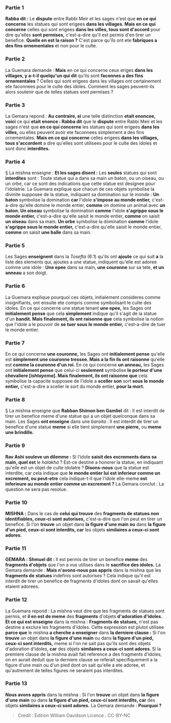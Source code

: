 
### Partie 1
<b>Rabba dit :</b> Le <b>dispute</b> entre Rabbi Meir et les sages n'est que <b>en ce qui concerne</b> les statues qui sont erigees <b>dans les villages. Mais en ce qui concerne</b> celles qui sont erigees <b>dans les villes, tous sont d'accord</b> pour dire qu'elles <b>sont permises,</b> c'est-a-dire qu'il est permis d'en tirer un benefice. <b>Quelle en est la raison ?</b> C'est parce qu'ils ont ete <b>fabriques a des fins ornementales</b> et non pour le culte.

### Partie 2
La Guemara demande : <b>Mais</b> en ce qui concerne ceux eriges <b>dans les villages, y a-t-il quelqu'un qui dit</b> qu'ils sont <b>faconnes a des fins ornementales</b> ? Celles qui sont erigees dans les villages ont certainement ete faconnees pour le culte des idoles. Comment les sages peuvent-ils alors soutenir que de telles statues sont permises ?

### Partie 3
La Gemara repond : <b>Au contraire, si</b> une telle distinction <b>etait enoncee, voici</b> ce qui <b>etait enonce : Rabba dit</b> que le <b>dispute</b> entre Rabbi Meir et les sages n'est que <b>en ce qui concerne</b> les statues qui sont erigees <b>dans les villes,</b> ou elles peuvent avoir ete faconnees simplement a des fins ornementales. <b>Mais en ce qui concerne</b> celles erigees <b>dans les villages, tous s'accordent</b> a dire qu'elles sont utilisees pour le culte des idoles et sont donc <b>interdites.</b>

### Partie 4
§ La mishna enseigne : <b>Et les sages disent :</b> Les <b>seules</b> statues qui sont <b>interdites</b> sont : Toute statue qui a dans sa main un baton, ou un oiseau, ou un orbe, car ce sont des indications que cette statue est designee pour l'idolatrie. La Guemara explique que chacun de ces objets symbolise la divinite supposee de la statue, indiquant sa domination sur le monde : <b>Un baton</b> symbolise la domination <b>car</b> l'idole <b>s'impose au monde entier,</b> c'est-a-dire qu'elle domine le monde entier, <b>comme</b> on domine un animal avec <b>un baton. Un oiseau</b> symbolise la domination <b>comme</b> l'idole <b>s'agrippe sous le monde entier,</b> c'est-a-dire qu'elle saisit le monde entier, <b>comme</b> on saisit <b>un oiseau</b> dans sa main. <b>Un orbe</b> symbolise la domination <b>comme</b> l'idole <b>s'agrippe sous le monde entier,</b> c'est-a-dire qu'elle saisit le monde entier, <b>comme</b> on saisit <b>une balle</b> dans sa main.

### Partie 5
Les Sages <b>enseignent</b> dans la <i>Tosefta</i> (6:1) qu'ils ont <b>ajoute</b> ce qui suit <b>a</b> la liste des elements qui, ajoutes a une statue, indiquent qu'elle est adoree comme une idole : <b>Une epee</b> dans sa main, <b>une couronne</b> sur sa tete, <b>et un anneau</b> a son doigt.

### Partie 6
La Guemara explique pourquoi ces objets, initialement consideres comme insignifiants, ont ensuite ete compris comme symbolisant le culte des idoles. En ce qui concerne une statue tenant <b>une epee,</b> les Sages ont <b>initialement pense</b> que cela <b>simplement</b> indique qu'il s'agit de la statue d'un <b>bandit. Mais finalement, ils ont raisonne que</b> cela symbolise la notion que l'idole a le pouvoir de <b>se tuer sous le monde entier,</b> c'est-a-dire de tuer le monde entier.

### Partie 7
En ce qui concerne <b>une couronne,</b> les Sages ont <b>initialement pense</b> qu'elle est <b>simplement une couronne tressee. Mais a la fin ils ont raisonne</b> qu'elle est <b>comme la couronne d'un roi.</b> En ce qui concerne <b>un anneau,</b> les Sages ont <b>initialement pense</b> que celui-ci <b>seulement</b> symbolise <b>le porteur d'une chevaliere [<i>ishtayema</i>]. Mais finalement, ils ont raisonne que</b> cela symbolise la capacite supposee de l'idole a <b>sceller son</b> sort <b>sous le monde entier,</b> c'est-a-dire a sceller le sort du monde entier, <b>pour la mort.</b>

### Partie 8
§ La mishna enseigne que <b>Rabban Shimon ben Gamliel</b> dit : Il est interdit de tirer un benefice meme d'une statue qui a un objet quelconque dans sa main. Les Sages <b>ont enseigne</b> dans une <i>baraita</i> : Il est interdit de tirer un benefice d'une statue <b>meme</b> si elle tient simplement <b>une pierre,</b> ou <b>meme une brindille.</b>

### Partie 9
<b>Rav Ashi souleve un dilemme :</b> Si l'idole <b>saisit des excrements dans sa main, quel est</b> le <i>halakha</i> ? Est-ce destine a honorer la statue, en indiquant qu'elle est un objet de culte idolatre ? <b>Disons-nous</b> que la statue est interdite, car cela indique que <b>le monde entier lui est inferieur comme un excrement, ou peut-etre</b> cela indique-t-il que l'idole elle-meme <b>est inferieure au monde entier comme un excrement ?</b> La Gemara conclut : La question ne sera pas resolue.

### Partie 10
<strong>MISHNA :</strong> Dans le cas de <b>celui qui trouve</b> des <b>fragments de statues non identifiables, ceux-ci sont autorises,</b> c'est-a-dire que l'on peut en tirer un benefice. Si l'on <b>trouve</b> un objet dans <b>la figure d'une main ou</b> dans <b>la figure d'un pied, ceux-ci sont interdits, car</b> les objets <b>similaires a ceux-ci sont adores.</b>

### Partie 11
<strong>GEMARA :</strong> <b>Shmuel dit :</b> Il est permis de tirer un benefice <b>meme</b> des <b>fragments d'objets</b> que l'on a vus utilises dans le <b>sacrifice des idoles.</b> La Gemara demande : <b>Mais n'avons-nous pas appris</b> dans la mishna que les <b>fragments de</b> <b>statues</b> indefinis sont autorises ? Cela indique qu'il est interdit de tirer un benefice de fragments d'idoles dont on savait qu'elles etaient adorees.

### Partie 12
La Guemara repond : La mishna veut dire que les fragments de statues sont permis, et <b>il en est de meme</b> des <b>fragments</b> d'objets <b>d'adoration d'idoles. Et ce qui est enseigne</b> dans la mishna : <b>Fragments de statues,</b> n'est pas destine a exclure les fragments d'idoles. Cette expression est plutot utilisee <b>parce que</b> le mishna <b>a cherche a enseigner</b> dans <b>la derniere clause :</b> Si l'on <b>trouve</b> un objet dans <b>la figure d'une main</b> ou dans <b>la figure d'un pied, ceux-ci sont interdits,</b> meme si l'on ne sait pas qu'ils sont des objets d'adoration d'idoles, <b>car</b> des objets <b>similaires a ceux-ci sont adores. </b> Si la premiere clause de la mishna avait fait reference a des fragments d'idoles, on en aurait deduit que la derniere clause se referait specifiquement a la figure d'une main ou d'un pied dont on sait qu'elle a ete adoree, et qu'autrement de telles figures ne seraient pas interdites.

### Partie 13
<b>Nous avons appris</b> dans la mishna : Si l'on <b>trouve</b> un objet dans <b>la figure d'une main</b> ou dans <b>la figure d'un pied, ceux-ci sont interdits, car</b> des objets <b>similaires a ceux-ci sont adores.</b> La Gemara demande : <b>Pourquoi ?</b>

>Credit : Edition William Davidson
>Licence : CC-BY-NC